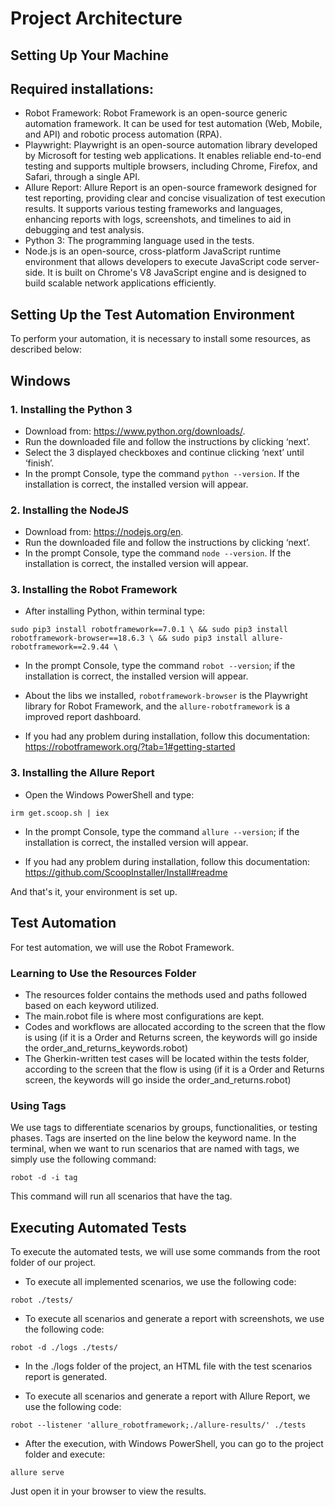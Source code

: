 <h1>Project Architecture</h1>

Setting Up Your Machine
-------------------------
Required installations:
-----------------------

*	Robot Framework: Robot Framework is an open-source generic automation framework. It can be used for test automation (Web, Mobile, and API) and robotic process automation (RPA).
*	Playwright: Playwright is an open-source automation library developed by Microsoft for testing web applications. It enables reliable end-to-end testing and supports multiple browsers, including Chrome, Firefox, and Safari, through a single API.
*	Allure Report: Allure Report is an open-source framework designed for test reporting, providing clear and concise visualization of test execution results. It supports various testing frameworks and languages, enhancing reports with logs, screenshots, and timelines to aid in debugging and test analysis.
*	Python 3: The programming language used in the tests.
* Node.js is an open-source, cross-platform JavaScript runtime environment that allows developers to execute JavaScript code server-side. It is built on Chrome's V8 JavaScript engine and is designed to build scalable network applications efficiently.

Setting Up the Test Automation Environment
------------------------------------------------------------

To perform your automation, it is necessary to install some resources, as described below:

Windows
--------

<h3>1. Installing the Python 3</h3>

*	Download from: <https://www.python.org/downloads/>.
*	Run the downloaded file and follow the instructions by clicking ‘next’.
* 	Select the 3 displayed checkboxes and continue clicking ‘next’ until ‘finish’.
*	In the prompt Console, type the command `python --version`. If the installation is correct, the installed version will appear.

<h3>2. Installing the NodeJS</h3>

*	Download from: <https://nodejs.org/en>.
*	Run the downloaded file and follow the instructions by clicking ‘next’.
*	In the prompt Console, type the command `node --version`. If the installation is correct, the installed version will appear.

<h3>3. Installing the Robot Framework</h3>

*	After installing Python, within terminal type:
  
`
sudo pip3 install robotframework==7.0.1 \
&& sudo pip3 install robotframework-browser==18.6.3 \
&& sudo pip3 install allure-robotframework==2.9.44 \
`

*	In the prompt Console, type the command `robot --version`; if the installation is correct, the installed version will appear.

* About the libs we installed, `robotframework-browser` is the Playwright library for Robot Framework, and the `allure-robotframework` is a improved report dashboard.

* If you had any problem during installation, follow this documentation: <https://robotframework.org/?tab=1#getting-started>

<h3>3. Installing the Allure Report</h3>

*	Open the Windows PowerShell and type:

`
irm get.scoop.sh | iex
`

*	In the prompt Console, type the command `allure --version`; if the installation is correct, the installed version will appear.

*	If you had any problem during installation, follow this documentation: <https://github.com/ScoopInstaller/Install#readme>

And that's it, your environment is set up.


Test Automation
--------------------

For test automation, we will use the Robot Framework.

<h3>Learning to Use the Resources Folder</h3>

*	The resources folder contains the methods used and paths followed based on each keyword utilized.
*	The main.robot file is where most configurations are kept.
*	Codes and workflows are allocated according to the screen that the flow is using (if it is a Order and Returns screen, the keywords will go inside the order_and_returns_keywords.robot)
*   The Gherkin-written test cases will be located within the tests folder, according to the screen that the flow is using (if it is a Order and Returns screen, the keywords will go inside the order_and_returns.robot)

<h3>Using Tags</h3>

We use tags to differentiate scenarios by groups, functionalities, or testing phases. Tags are inserted on the line below the keyword name.
In the terminal, when we want to run scenarios that are named with tags, we simply use the following command:

`
robot -d -i tag
`

This command will run all scenarios that have the tag.

Executing Automated Tests
-----------------------------------

To execute the automated tests, we will use some commands from the root folder of our project.

*	To execute all implemented scenarios, we use the following code:
  
`
robot ./tests/
`

*	To execute all scenarios and generate a report with screenshots, we use the following code:
  
`
robot -d ./logs ./tests/
`
*   In the ./logs folder of the project, an HTML file with the test scenarios report is generated.

*	To execute all scenarios and generate a report with Allure Report, we use the following code:
  
`
robot --listener 'allure_robotframework;./allure-results/' ./tests
`
*   After the execution, with Windows PowerShell, you can go to the project folder and execute:
  
`
allure serve
`

Just open it in your browser to view the results.
